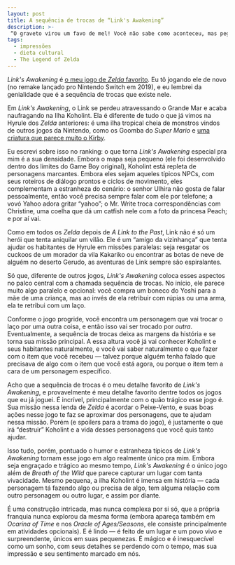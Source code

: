```yaml
---
layout: post
title: A sequência de trocas de “Link's Awakening”
description: >-
 “O graveto virou um favo de mel! Você não sabe como aconteceu, mas pegou mesmo assim!”
tags:
  - impressões
  - dieta cultural
  - The Legend of Zelda
---
```


_Link's Awakening_ é [o meu jogo de _Zelda_ favorito](https://paomortadela.com.br/2020/06/the-legend-of-zelda-ranking/). Eu tô jogando ele de novo (no remake lançado pro Nintendo Switch em 2019), e eu lembrei da genialidade que é a sequência de trocas que existe nele.

Em _Link's Awakening_, o Link se perdeu atravessando o Grande Mar e acaba naufragando na Ilha Koholint. Ela é diferente de tudo o que já vimos na Hyrule dos _Zelda_ anteriores: é uma ilha tropical cheia de monstros vindos de outros jogos da Nintendo, como os Goomba do _Super Mario_ e [uma criatura que parece muito o Kirby](https://www.zeldadungeon.net/wiki/Anti-Kirby).

Eu escrevi sobre isso no ranking: o que torna _Link's Awakening_ especial pra mim é a sua densidade. Embora o mapa seja pequeno (ele foi desenvolvido dentro dos limites do Game Boy original), Koholint está repleta de personagens marcantes. Embora eles sejam aqueles típicos NPCs, com seus roteiros de diálogo prontos e ciclos de movimento, eles complementam a estranheza do cenário: o senhor Ulhira não gosta de falar pessoalmente, então você precisa sempre falar com ele por telefone; a vovó Yahoo adora gritar “yahoo”; o Mr. Write troca correspondências com Christine, uma coelha que dá um catfish nele com a foto da princesa Peach; e por aí vai.

Como em todos os _Zelda_ depois de _A Link to the Past_, Link não é só um herói que tenta aniquilar um vilão. Ele é um “amigo da vizinhança” que tenta ajudar os habitantes de Hyrule em missões paralelas: seja resgatar os cuckoos de um morador da vila Kakariko ou encontrar as botas de neve de alguém no deserto Gerudo, as aventuras de Link sempre são espiralantes.

Só que, diferente de outros jogos, _Link's Awakening_ coloca esses aspectos no palco central com a chamada sequência de trocas. No início, ele parece muito algo paralelo e opcional: você compra um boneco do Yoshi para a mãe de uma criança, mas ao invés de ela retribuir com rúpias ou uma arma, ela te retribui com um laço.

Conforme o jogo progride, você encontra um personagem que vai trocar o laço por uma outra coisa, e então isso vai ser trocado por _outra_. Eventualmente, a sequência de trocas deixa as margens da história e se torna sua missão principal. A essa altura você já vai conhecer Koholint e seus habitantes naturalmente, e você vai saber naturalmente o que fazer com o item que você recebeu — talvez porque alguém tenha falado que precisava de algo com o item que você está agora, ou porque o item tem a cara de um personagem específico.

Acho que a sequência de trocas é o meu detalhe favorito de _Link's Awakening_, e provavelmente é meu detalhe favorito dentre todos os jogos que eu já joguei. É incrível, principalmente com o quão trágico esse jogo é. Sua missão nessa lenda de _Zelda_ é acordar o Peixe-Vento, e suas boas ações nesse jogo te faz se aproximar dos personagens, que te ajudam nessa missão. Porém (e spoilers para a trama do jogo), é justamente o que irá “destruir” Koholint e a vida desses personagens que você quis tanto ajudar.

Isso tudo, porém, pontuado o humor e estranheza típicos de _Link's Awakening_ tornam esse jogo em algo realmente único pra mim. Embora seja engraçado e trágico ao mesmo tempo, _Link's Awakening_ é o único jogo além de _Breath of the Wild_ que parece capturar um lugar com tanta vivacidade. Mesmo pequena, a ilha Koholint é imensa em história — cada personagem tá fazendo algo ou precisa de algo, tem alguma relação com outro personagem ou outro lugar, e assim por diante.

É uma construção intricada, mas nunca complexa por si só, que a própria franquia nunca explorou da mesma forma (embora apareça também em _Ocarina of Time_ e nos _Oracle of Ages/Seasons_, ele consiste principalmente em atividades opcionais). E é lindo — é feito de um lugar e um povo vivo e surpreendente, únicos em suas pequenezas. É mágico e é inesquecível como um sonho, com seus detalhes se perdendo com o tempo, mas sua impressão e seu sentimento marcado em nós.
